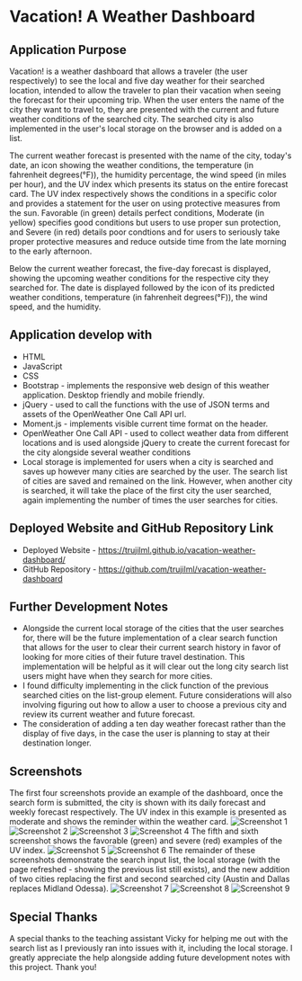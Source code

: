 # Vacation! A Weather Dashboard
## Application Purpose
Vacation! is a weather dashboard that allows a traveler (the user respectively) to see the local and five day weather for their searched location, intended to allow the traveler to plan their vacation when seeing the forecast for their upcoming trip. When the user enters the name of the city they want to travel to, they are presented with the current and future weather conditions of the searched city. The searched city is also implemented in the user's local storage on the browser and is added on a list. 

The current weather forecast is presented with the name of the city, today's date, an icon showing the weather conditions, the temperature (in fahrenheit degrees(°F)), the humidity percentage, the wind speed (in miles per hour), and the UV index which presents its status on the entire forecast card. The UV index respectively shows the conditions in a specific color and provides a statement for the user on using protective measures from the sun. Favorable (in green) details perfect conditions, Moderate (in yellow) specifies good conditions but users to use proper sun protection, and Severe (in red) details poor condtions and for users to seriously take proper protective measures and reduce outside time from the late morning to the early afternoon.

Below the current weather forecast, the five-day forecast is displayed, showing the upcoming weather conditions for the respective city they searched for. The date is displayed followed by the icon of its predicted weather conditions, temperature (in fahrenheit degrees(°F)), the wind speed, and the humidity. 

## Application develop with 
* HTML
* JavaScript 
* CSS 
* Bootstrap - implements the responsive web design of this weather application. Desktop friendly and mobile friendly. 
* jQuery - used to call the functions with the use of JSON terms and assets of the OpenWeather One Call API url. 
* Moment.js - implements visible current time format on the header.
* OpenWeather One Call API - used to collect weather data from different locations and is used alongside jQuery to create the current forecast for the city alongside several weather conditions
* Local storage is implemented for users when a city is searched and saves up however many cities are searched by the user. The search list of cities are saved and remained on the link. However, when another city is searched, it will take the place of the first city the user searched, again implementing the number of times the user searches for cities.

## Deployed Website and GitHub Repository Link
* Deployed Website - https://trujilml.github.io/vacation-weather-dashboard/
* GitHub Repository - https://github.com/trujilml/vacation-weather-dashboard 

## Further Development Notes
* Alongside the current local storage of the cities that the user searches for, there will be the future implementation of a clear search function that allows for the user to clear their current search history in favor of looking for more cities of their future travel destination. This implementation will be helpful as it will clear out the long city search list users might have when they search for more cities. 
* I found difficulty implementing in the click function of the previous searched cities on the list-group element. Future considerations will also involving figuring out how to allow a user to choose a previous city and review its current weather and future forecast. 
* The consideration of adding a ten day weather forecast rather than the display of five days, in the case the user is planning to stay at their destination longer. 

## Screenshots 
The first four screenshots provide an example of the dashboard, once the search form is submitted, the city is shown with its daily forecast and weekly forecast respectively. The UV index in this example is presented as moderate and shows the reminder within the weather card. 
![Screenshot 1](./assets/screenshots/vacationweather1.png) 
![Screenshot 2](./assets/screenshots/vacationweather2.png) 
![Screenshot 3](./assets/screenshots/vacationweather3.png) 
![Screenshot 4](./assets/screenshots/vacationweather4.png) 
The fifth and sixth screenshot shows the favorable (green) and severe (red) examples of the UV index.
![Screenshot 5](./assets/screenshots/vacationweather5.png) 
![Screenshot 6](./assets/screenshots/vacationweather6.png) 
The remainder of these screenshots demonstrate the search input list, the local storage (with the page refreshed - showing the previous list still exists), and the new addition of two cities replacing the first and second searched city (Austin and Dallas replaces Midland Odessa).
![Screenshot 7](./assets/screenshots/vacationweather7.png) 
![Screenshot 8](./assets/screenshots/vacationweather8.png) 
![Screenshot 9](./assets/screenshots/vacationweather9.png) 

## Special Thanks
A special thanks to the teaching assistant Vicky for helping me out with the search list as I previously ran into issues with it, including the local storage. I greatly appreciate the help alongside adding future development notes with this project. Thank you!
